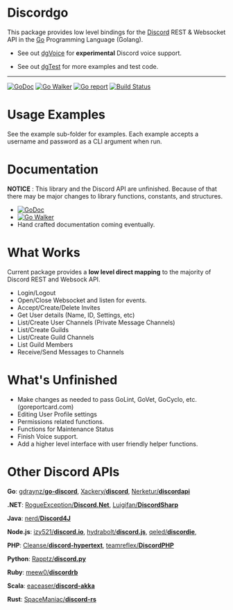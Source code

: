 # Discordgo

This package provides low level bindings for the [Discord](https://discordapp.com/) 
REST & Websocket API in the [Go](https://golang.org/)  Programming Language (Golang).

* See out [dgVoice](https://github.com/bwmarrin/dgvoice) for **experimental** 
Discord voice support.

* See out [dgTest](https://github.com/bwmarrin/dgTest) for more examples and test code.

----

[![GoDoc](https://godoc.org/github.com/bwmarrin/discordgo?status.svg)](https://godoc.org/github.com/bwmarrin/discordgo) 
[![Go Walker](http://gowalker.org/api/v1/badge)](https://gowalker.org/github.com/bwmarrin/discordgo) 
[![Go report](http://goreportcard.com/badge/bwmarrin/discordgo)](http://goreportcard.com/report/bwmarrin/discordgo) 
[![Build Status](https://travis-ci.org/bwmarrin/discordgo.svg?branch=master)](https://travis-ci.org/bwmarrin/discordgo)

# Usage Examples
See the example sub-folder for examples.  Each example accepts a username and 
password as a CLI argument when run.

# Documentation

**NOTICE** : This library and the Discord API are unfinished.
Because of that there may be major changes to library functions, constants,
and structures.

- [![GoDoc](https://godoc.org/github.com/bwmarrin/discordgo?status.svg)](https://godoc.org/github.com/bwmarrin/discordgo) 
- [![Go Walker](http://gowalker.org/api/v1/badge)](https://gowalker.org/github.com/bwmarrin/discordgo) 
- Hand crafted documentation coming eventually.

# What Works

Current package provides a **low level direct mapping** to the majority of Discord 
REST and Websock API.

* Login/Logout
* Open/Close Websocket and listen for events.
* Accept/Create/Delete Invites
* Get User details (Name, ID, Settings, etc)
* List/Create User Channels (Private Message Channels)
* List/Create Guilds
* List/Create Guild Channels
* List Guild Members
* Receive/Send Messages to Channels

# What's Unfinished

* Make changes as needed to pass GoLint, GoVet, GoCyclo, etc. (goreportcard.com)
* Editing User Profile settings
* Permissions related functions.
* Functions for Maintenance Status
* Finish Voice support.
* Add a higher level interface with user friendly helper functions.

# Other Discord APIs

**Go**:
[gdraynz/**go-discord**](https://github.com/gdraynz/go-discord),
[Xackery/**discord**](https://github.com/Xackery/discord),
[Nerketur/**discordapi**](https://github.com/Nerketur/discordapi)

**.NET**:
[RogueException/**Discord.Net**](https://github.com/RogueException/Discord.Net),
[Luigifan/**DiscordSharp**](https://github.com/Luigifan/DiscordSharp)

**Java**:
[nerd/**Discord4J**](https://github.com/nerd/Discord4J)

**Node.js**:
[izy521/**discord.io**](https://github.com/izy521/discord.io),
[hydrabolt/**discord.js**](https://github.com/hydrabolt/discord.js),
[qeled/**discordie**](https://github.com/qeled/discordie),

**PHP**:
[Cleanse/**discord-hypertext**](https://github.com/Cleanse/discord-hypertext),
[teamreflex/**DiscordPHP**](https://github.com/teamreflex/DiscordPHP)

**Python**:
[Rapptz/**discord.py**](https://github.com/Rapptz/discord.py)

**Ruby**:
[meew0/**discordrb**](https://github.com/meew0/discordrb)

**Scala**:
[eaceaser/**discord-akka**](https://github.com/eaceaser/discord-akka)

**Rust**:
[SpaceManiac/**discord-rs**](https://github.com/SpaceManiac/discord-rs)
